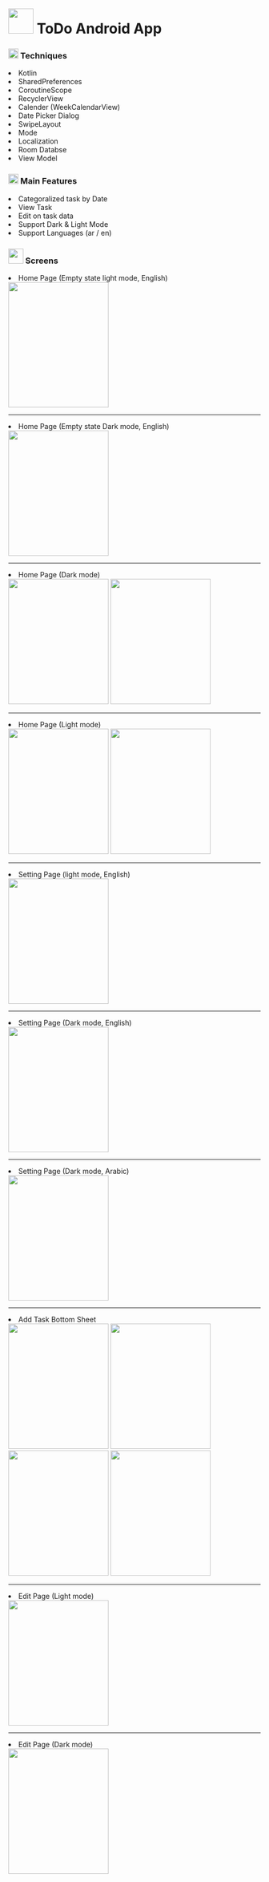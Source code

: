 <h1>
<img src="https://github.com/user-attachments/assets/321f6ef3-59b4-4be6-af6a-29d2346b9f06" height="50px" width="50px"/>
  ToDo Android App
</h1>

<h3>
<img src="https://github.com/user-attachments/assets/2637d95d-89c0-41a3-8671-3f7d5566d9bd" height="20px" width="20px"/>
  Techniques
</h3>
<li>Kotlin</li>
<li>SharedPreferences</li>
<li>CoroutineScope</li>
<li>RecyclerView</li>
<li>Calender (WeekCalendarView)</li>
<li>Date Picker Dialog</li>
<li>SwipeLayout</li>
<li>Mode</li>
<li>Localization</li>
<li>Room Databse</li>
<li>View Model</li>

<h3>
<img src="https://github.com/user-attachments/assets/0a7d6b80-b4c3-45c2-8199-652483ac0584" height="20px" width="20px"/>
Main Features
</h3>
<li>Categoralized task by Date</li>
<li>View Task</li>
<li>Edit on task data</li>
<li>Support Dark & Light Mode</li>
<li>Support Languages (ar / en)</li>

<h3>
<img src="https://github.com/user-attachments/assets/84aae206-3616-413b-874b-3e8b531ae45a" height="30px" width="30px"/>
Screens
</h3>
<li>Home Page (Empty state light mode, English)</li>
<img src="https://github.com/user-attachments/assets/a4a353b6-f2c1-4738-8625-0868e0352287" height="250px" width="200px"/>
<hr/>
<li>Home Page (Empty state Dark mode, English)</li>
<img src="https://github.com/user-attachments/assets/62146564-f955-459f-8d21-5fa1534acf30" height="250px" width="200px"/>
<hr/>
<li>Home Page (Dark mode)</li>
<img src="https://github.com/user-attachments/assets/caa405d1-90f6-4396-a26a-4a1122f31d23" height="250px" width="200px"/>
<img src="https://github.com/user-attachments/assets/1bdd0006-730f-40ba-8491-8b84986fd0a1" height="250px" width="200px"/>
<hr/>
<li>Home Page (Light mode)</li>
<img src="https://github.com/user-attachments/assets/2a417070-1401-4d7d-ac63-26dcdf9b9489" height="250px" width="200px"/>
<img src="https://github.com/user-attachments/assets/f33f1ea0-582a-436b-a116-76183abe6a9c" height="250px" width="200px"/>
<hr/>
<li>Setting Page (light mode, English)</li>
<img src="https://github.com/user-attachments/assets/bc3fc7e6-4d48-4173-9e4c-582ca6d28837" height="250px" width="200px"/>
<hr/>
<li>Setting Page (Dark mode, English)</li>
<img src="https://github.com/user-attachments/assets/16aeaaf5-f931-486c-adee-89e9083dcffd" height="250px" width="200px"/>
<hr/>
<li>Setting Page (Dark mode, Arabic)</li>
<img src="https://github.com/user-attachments/assets/e2a311fc-8bc9-4ed1-898c-ec30dda42cb3" height="250px" width="200px"/>
<hr/>
<li>Add Task Bottom Sheet</li>
<img src="https://github.com/user-attachments/assets/cbd5a16c-6729-4ad0-bcf2-74e20230f6e4" height="250px" width="200px"/>
<img src="https://github.com/user-attachments/assets/bdf95e2d-93b2-43a7-93a9-4980b6e80276" height="250px" width="200px"/>
<img src="https://github.com/user-attachments/assets/e19fe2ca-ed99-4520-b848-f262c4485825" height="250px" width="200px"/>
<img src="https://github.com/user-attachments/assets/997beabe-9788-4069-b7ca-a4fd663ff836" height="250px" width="200px"/>
<hr/>
<li>Edit Page (Light mode)</li>
<img src="https://github.com/user-attachments/assets/0c7b898a-046c-45e2-ae32-d90801c6e0ed" height="250px" width="200px"/>
<hr/>
<li>Edit Page (Dark mode)</li>
<img src="https://github.com/user-attachments/assets/cdc1c589-f1cc-477e-a08d-62de34a747ad" height="250px" width="200px"/>
